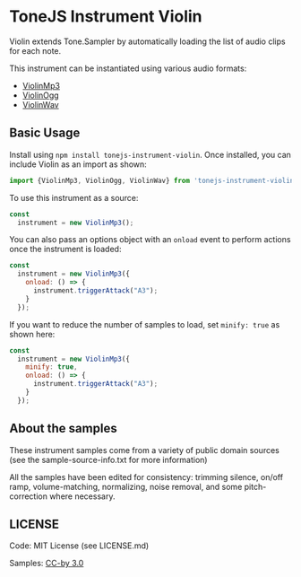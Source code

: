 # ToneJS Instrument Violin

Violin extends Tone.Sampler by automatically loading the list of audio clips for each note.

This instrument can be instantiated using various audio formats:
- [ViolinMp3](./mp3/README.md)
- [ViolinOgg](./ogg/README.md)
- [ViolinWav](./wav/README.md)

## Basic Usage

Install using `npm install tonejs-instrument-violin`. Once installed, you can include Violin as an import as shown:

```javascript
import {ViolinMp3, ViolinOgg, ViolinWav} from 'tonejs-instrument-violin';
```

To use this instrument as a source:

```javascript
const
  instrument = new ViolinMp3();
```

You can also pass an options object with an `onload` event to perform actions once the instrument is loaded:

```javascript
const
  instrument = new ViolinMp3({
    onload: () => {
      instrument.triggerAttack("A3");
    }
  });
```

If you want to reduce the number of samples to load, set `minify: true` as shown here:

```javascript
const
  instrument = new ViolinMp3({
    minify: true,
    onload: () => {
      instrument.triggerAttack("A3");
    }
  });
```

## About the samples

These instrument samples come from a variety of public domain sources (see the sample-source-info.txt for more information)

All the samples have been edited for consistency: trimming silence, on/off ramp, volume-matching, normalizing, noise removal, and some pitch-correction where necessary.

## LICENSE

Code: MIT License (see LICENSE.md)

Samples: [CC-by 3.0](https://creativecommons.org/licenses/by/3.0/)
